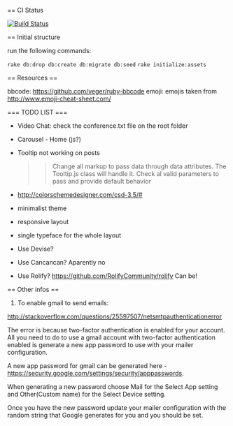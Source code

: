 == CI Status

[![Build Status](https://travis-ci.org/arturcp/arenah-rails.svg?branch=master)](https://travis-ci.org/arturcp/arenah-rails)

== Initial structure

run the following commands:

`rake db:drop db:create db:migrate db:seed`
`rake initialize:assets`


== Resources ==

bbcode: https://github.com/veger/ruby-bbcode
emoji: emojis taken from http://www.emoji-cheat-sheet.com/


=== TODO LIST ===

* Video Chat: check the conference.txt file on the root folder

* Carousel - Home (js?)
* Tooltip not working on posts
  >> Change all markup to pass data through data attributes. The Tooltip.js class will handle it.
  >> Check al valid parameters to pass and provide default behavior
* http://colorschemedesigner.com/csd-3.5/#
* minimalist theme
* responsive layout
* single typeface for the whole layout

* Use Devise?
* Use Cancancan? Aparently no
* Use Rolify? https://github.com/RolifyCommunity/rolify Can be!


== Other infos ==

1. To enable gmail to send emails:

http://stackoverflow.com/questions/25597507/netsmtpauthenticationerror

The error is because two-factor authentication is enabled for your account. All you need to do to use a gmail account with two-factor authentication enabled is generate a new app password to use with your mailer configuration.

A new app password for gmail can be generated here - https://security.google.com/settings/security/apppasswords.

When generating a new password choose Mail for the Select App setting and Other(Custom name) for the Select Device setting.

Once you have the new password update your mailer configuration with the random string that Google generates for you and you should be set.
